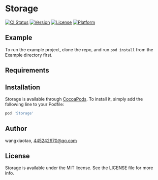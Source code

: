 # Storage

[![CI Status](https://img.shields.io/travis/wangxiaotao/Storage.svg?style=flat)](https://travis-ci.org/wangxiaotao/Storage)
[![Version](https://img.shields.io/cocoapods/v/Storage.svg?style=flat)](https://cocoapods.org/pods/Storage)
[![License](https://img.shields.io/cocoapods/l/Storage.svg?style=flat)](https://cocoapods.org/pods/Storage)
[![Platform](https://img.shields.io/cocoapods/p/Storage.svg?style=flat)](https://cocoapods.org/pods/Storage)

## Example

To run the example project, clone the repo, and run `pod install` from the Example directory first.

## Requirements

## Installation

Storage is available through [CocoaPods](https://cocoapods.org). To install
it, simply add the following line to your Podfile:

```ruby
pod 'Storage'
```

## Author

wangxiaotao, 445242970@qq.com

## License

Storage is available under the MIT license. See the LICENSE file for more info.
